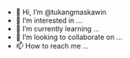 - 👋 Hi, I’m @tukangmaskawin
- 👀 I’m interested in ...
- 🌱 I’m currently learning ...
- 💞️ I’m looking to collaborate on ...
- 📫 How to reach me ...

<!---
tukangmaskawin/tukangmaskawin is a ✨ special ✨ repository because its `README.md` (this file) appears on your GitHub profile.
You can click the Preview link to take a look at your changes.
--->
